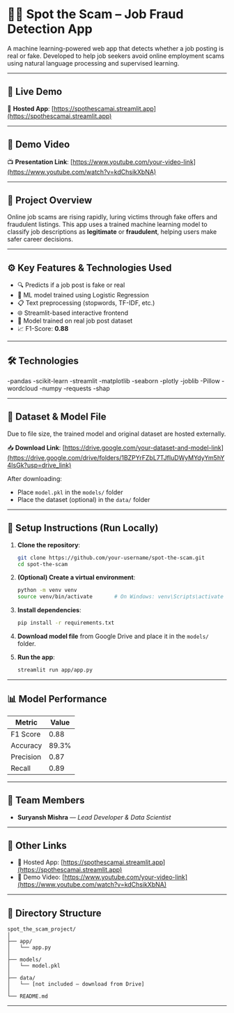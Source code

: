 # 🕵️‍♂️ Spot the Scam – Job Fraud Detection App

A machine learning-powered web app that detects whether a job posting is real or fake. Developed to help job seekers avoid online employment scams using natural language processing and supervised learning.

---

## 🚀 Live Demo

🔗 **Hosted App**: [https://spothescamai.streamlit.app](https://spothescamai.streamlit.app)

---

## 🎥 Demo Video

📺 **Presentation Link**: [https://www.youtube.com/your-video-link](https://www.youtube.com/watch?v=kdChsikXbNA)

---

## 🧠 Project Overview

Online job scams are rising rapidly, luring victims through fake offers and fraudulent listings. This app uses a trained machine learning model to classify job descriptions as **legitimate** or **fraudulent**, helping users make safer career decisions.

---

## ⚙️ Key Features & Technologies Used

- 🔍 Predicts if a job post is fake or real
- 🧠 ML model trained using Logistic Regression
- 📋 Text preprocessing (stopwords, TF-IDF, etc.)
- 🌐 Streamlit-based interactive frontend
- 🧪 Model trained on real job post dataset
- 📈 F1-Score: **0.88**

---

## 🛠️ Technologies

-pandas
-scikit-learn
-streamlit
-matplotlib
-seaborn
-plotly
-joblib
-Pillow
-wordcloud
-numpy
-requests
-shap

---

## 📁 Dataset & Model File

Due to file size, the trained model and original dataset are hosted externally.

📥 **Download Link**: [https://drive.google.com/your-dataset-and-model-link](https://drive.google.com/drive/folders/1BZPYrFZbL7TJfIuDWyMYdyYm5hY4IsGk?usp=drive_link)

After downloading:

- Place `model.pkl` in the `models/` folder
- Place the dataset (optional) in the `data/` folder

---

## 🧪 Setup Instructions (Run Locally)

1. **Clone the repository**:

   ```bash
   git clone https://github.com/your-username/spot-the-scam.git
   cd spot-the-scam
   ```

2. **(Optional) Create a virtual environment**:

   ```bash
   python -m venv venv
   source venv/bin/activate       # On Windows: venv\Scripts\activate
   ```

3. **Install dependencies**:

   ```bash
   pip install -r requirements.txt
   ```

4. **Download model file** from Google Drive and place it in the `models/` folder.

5. **Run the app**:

   ```bash
   streamlit run app/app.py
   ```

---

## 📊 Model Performance

| Metric    | Value |
| --------- | ----- |
| F1 Score  | 0.88  |
| Accuracy  | 89.3% |
| Precision | 0.87  |
| Recall    | 0.89  |

---

## 🙋 Team Members

- **Suryansh Mishra** — *Lead Developer & Data Scientist*

---

## 🔗 Other Links

- 🔹 Hosted App: [https://spothescamai.streamlit.app](https://spothescamai.streamlit.app)
- 🔹 Demo Video: [https://www.youtube.com/your-video-link](https://www.youtube.com/watch?v=kdChsikXbNA)

---

## 📂 Directory Structure

```plaintext
spot_the_scam_project/
│
├── app/
│   └── app.py
│
├── models/
│   └── model.pkl
│
├── data/
│   └── [not included – download from Drive]
│
└── README.md
```

---

